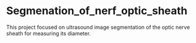 # Segmenation_of_nerf_optic_sheath
This project focused on ultrasound image segmentation of the optic nerve sheath for measuring its diameter.
